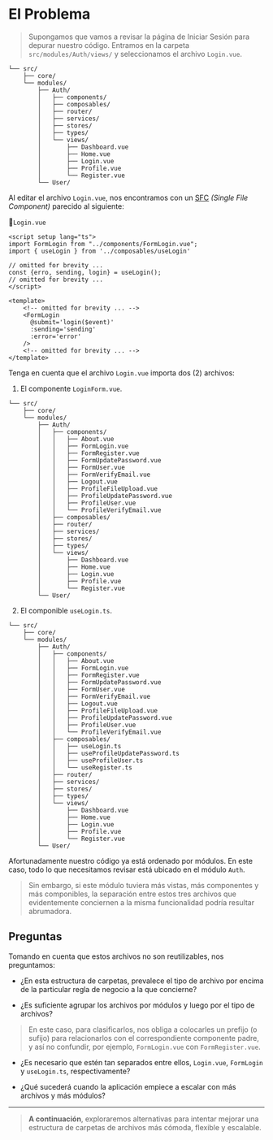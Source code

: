 # El Problema

>Supongamos que vamos a revisar la página de Iniciar Sesión para depurar nuestro código. Entramos en la carpeta `src/modules/Auth/views/` y seleccionamos el archivo `Login.vue`.

```sh{14}
└── src/
    ├── core/
    └── modules/
        ├── Auth/
        │   ├── components/
        │   ├── composables/
        │   ├── router/
        │   ├── services/
        │   ├── stores/
        │   ├── types/
        │   └── views/
        │       ├── Dashboard.vue
        │       ├── Home.vue
        │       ├── Login.vue
        │       ├── Profile.vue
        │       └── Register.vue
        └── User/
```

Al editar el archivo `Login.vue`, nos encontramos con un [SFC](https://vuejs.org/guide/scaling-up/sfc) _(Single File Component)_ parecido al siguiente:

📃`Login.vue`
```vue{2,3}
<script setup lang="ts">  
import FormLogin from "../components/FormLogin.vue";
import { useLogin } from '../composables/useLogin'  
  
// omitted for brevity ...
const {erro, sending, login} = useLogin();
// omitted for brevity ...
</script>

<template>
    <!-- omitted for brevity ... -->
    <FormLogin
      @submit='login($event)'
      :sending='sending'
      :error='error'
    />
    <!-- omitted for brevity ... -->
</template>
```

Tenga en cuenta que el archivo `Login.vue` importa dos (2) archivos: 

1) El componente `LoginForm.vue`.
```sh{7,25}
└── src/
    ├── core/
    └── modules/
        ├── Auth/
        │   ├── components/
        │   │   ├── About.vue
        │   │   ├── FormLogin.vue
        │   │   ├── FormRegister.vue
        │   │   ├── FormUpdatePassword.vue
        │   │   ├── FormUser.vue
        │   │   ├── FormVerifyEmail.vue
        │   │   ├── Logout.vue
        │   │   ├── ProfileFileUpload.vue
        │   │   ├── ProfileUpdatePassword.vue
        │   │   ├── ProfileUser.vue
        │   │   └── ProfileVerifyEmail.vue
        │   ├── composables/
        │   ├── router/
        │   ├── services/
        │   ├── stores/
        │   ├── types/
        │   └── views/
        │       ├── Dashboard.vue
        │       ├── Home.vue
        │       ├── Login.vue
        │       ├── Profile.vue
        │       └── Register.vue
        └── User/
```

2) El componible `useLogin.ts`.
```sh{7,18,29}
└── src/
    ├── core/
    └── modules/
        ├── Auth/
        │   ├── components/
        │   │   ├── About.vue
        │   │   ├── FormLogin.vue
        │   │   ├── FormRegister.vue
        │   │   ├── FormUpdatePassword.vue
        │   │   ├── FormUser.vue
        │   │   ├── FormVerifyEmail.vue
        │   │   ├── Logout.vue
        │   │   ├── ProfileFileUpload.vue
        │   │   ├── ProfileUpdatePassword.vue
        │   │   ├── ProfileUser.vue
        │   │   └── ProfileVerifyEmail.vue
        │   ├── composables/
        │   │   ├── useLogin.ts
        │   │   ├── useProfileUpdatePassword.ts
        │   │   ├── useProfileUser.ts
        │   │   └── useRegister.ts
        │   ├── router/
        │   ├── services/
        │   ├── stores/
        │   ├── types/
        │   └── views/
        │       ├── Dashboard.vue
        │       ├── Home.vue
        │       ├── Login.vue
        │       ├── Profile.vue
        │       └── Register.vue
        └── User/
```

Afortunadamente nuestro código ya está ordenado por módulos. En este caso, todo lo que necesitamos revisar está ubicado en el módulo `Auth`.

>Sin embargo, si este módulo tuviera más vistas, más componentes y más componibles, la separación entre estos tres archivos que evidentemente conciernen a la misma funcionalidad podría resultar abrumadora.

## Preguntas

Tomando en cuenta que estos archivos no son reutilizables, nos preguntamos:

- ¿En esta estructura de carpetas, prevalece el tipo de archivo por encima de la particular regla de negocio a la que concierne?

- ¿Es suficiente agrupar los archivos por módulos y luego por el tipo de archivos?
> En este caso, para clasificarlos, nos obliga a colocarles un prefijo (o sufijo) para relacionarlos con el correspondiente componente padre, y así no confundir, por ejemplo, `FormLogin.vue` con `FormRegister.vue`.

- ¿Es necesario que estén tan separados entre ellos, `Login.vue`, `FormLogin` y `useLogin.ts`, respectivamente?

- ¿Qué sucederá cuando la aplicación empiece a escalar con más archivos y más módulos?

---

>**A continuación**, exploraremos alternativas para intentar mejorar una estructura de carpetas de archivos más cómoda, flexible y escalable.
